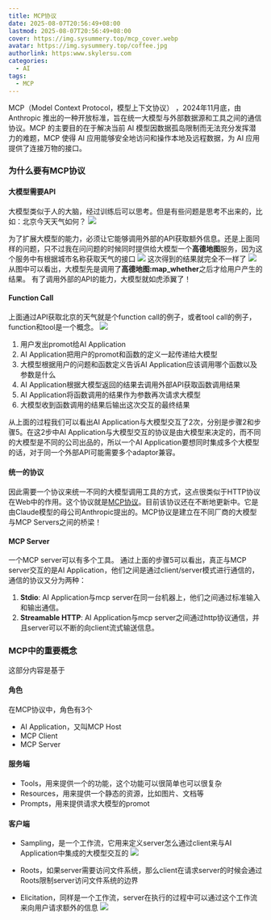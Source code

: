 ```yaml
---
title: MCP协议
date: 2025-08-07T20:56:49+08:00
lastmod: 2025-08-07T20:56:49+08:00
cover: https://img.sysummery.top/mcp_cover.webp
avatar: https://img.sysummery.top/coffee.jpg
authorlink: https:www.skylersu.com
categories:
  - AI
tags:
  - MCP
---
```

MCP（Model Context Protocol，模型上下文协议） ，2024年11月底，由 Anthropic 推出的一种开放标准，旨在统一大模型与外部数据源和工具之间的通信协议。MCP 的主要目的在于解决当前 AI 模型因数据孤岛限制而无法充分发挥潜力的难题，MCP 使得 AI 应用能够安全地访问和操作本地及远程数据，为 AI 应用提供了连接万物的接口。
<!--more-->
### 为什么要有MCP协议
#### 大模型需要API
大模型类似于人的大脑，经过训练后可以思考。但是有些问题是思考不出来的，比如：北京今天天气如何？
![](https://img.sysummery.top/mcp%E4%B8%8D%E4%BD%BF%E7%94%A8%E5%B7%A5%E5%85%B7.jpg)

为了扩展大模型的能力，必须让它能够调用外部的API获取额外信息。还是上面同样的问题，只不过我在问问题的时候同时提供给大模型一个**高德地图**服务，因为这个服务中有根据城市名称获取天气的接口
![](https://img.sysummery.top/%E9%80%89%E5%8F%96mcp%E5%B7%A5%E5%85%B7.jpg)
这次得到的结果就完全不一样了
![](https://img.sysummery.top/mcp%E8%B0%83%E7%94%A8%E7%BB%93%E6%9E%9C.jpg)
从图中可以看出，大模型先是调用了**高德地图:map_whether**之后才给用户产生的结果。
有了调用外部的API的能力，大模型就如虎添翼了！

#### Function Call
上面通过API获取北京的天气就是个function call的例子，或者tool call的例子，function和tool是一个概念。
![](https://img.sysummery.top/function-calling.png)
1. 用户发出promot给AI Application
2. AI Application把用户的promot和函数的定义一起传递给大模型
3. 大模型根据用户的问题和函数定义告诉AI Application应该调用哪个函数以及参数是什么
4. AI Application根据大模型返回的结果去调用外部API获取函数调用结果
5. AI Application将函数调用的结果作为参数再次请求大模型
6. 大模型收到函数调用的结果后输出这次交互的最终结果


从上面的过程我们可以看出AI Application与大模型交互了2次，分别是步骤2和步骤5。在这2步中AI Application与大模型交互的协议是由大模型来决定的，而不同的大模型是不同的公司出品的，所以一个AI Application要想同时集成多个大模型的话，对于同一个外部API可能需要多个adaptor兼容。

#### 统一的协议
因此需要一个协议来统一不同的大模型调用工具的方式，这点很类似于HTTP协议在Web中的作用。这个协议就是[MCP协议](https://modelcontextprotocol.io/overview)。目前该协议还在不断地更新中。它是由Claude模型的母公司Anthropic提出的。MCP协议是建立在不同厂商的大模型与MCP Servers之间的桥梁！

#### MCP Server
一个MCP server可以有多个工具。
通过上面的步骤5可以看出，真正与MCP server交互的是AI Application，他们之间是通过client/server模式进行通信的，通信的协议又分为两种：

1. **Stdio**: AI Application与mcp server在同一台机器上，他们之间通过标准输入和输出通信。
2. **Streamable HTTP**: AI Application与mcp server之间通过http协议通信，并且server可以不断的向client流式输送信息。

### MCP中的重要概念
这部分内容是基于
#### 角色
在MCP协议中，角色有3个
* AI Application，又叫MCP Host
* MCP Client
* MCP Server

#### 服务端

* Tools，用来提供一个的功能，这个功能可以很简单也可以很复杂
* Resources，用来提供一个静态的资源，比如图片、文档等
* Prompts，用来提供请求大模型的promot

#### 客户端

* Sampling，是一个工作流，它用来定义server怎么通过client来与AI Application中集成的大模型交互的
![](https://img.sysummery.top/mcp_sampling_flow.jpg)

* Roots，如果server需要访问文件系统，那么client在请求server的时候会通过Roots限制server访问文件系统的边界
* Elicitation，同样是一个工作流，server在执行的过程中可以通过这个工作流来向用户请求额外的信息
![](https://img.sysummery.top/mcp_elicitation_flow.jpg)
